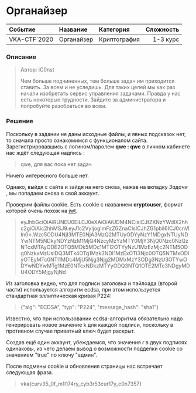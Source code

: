 # Органайзер

| Событие | Название | Категория | Сложность |
|:------|:----------|:---------|-------:|
| VKA-CTF`2020 | Органайзер | Криптография | 1-3 курс |

### Описание
>Автор: iC0nst
>
>Чем больше подчиненных, тем больше задач им приходится ставить. За всем и не уследишь. Для таких целей мы как раз начали изобретать сервис управления задачами. Правда у нас есть некоторые трудности. Зайдите за администратора и попробуйте разобраться во всем.

### Решение 

Поскольку в задании не даны исходные файлы,  и явных подсказок нет, то  сначала просто ознакомимся с функционалом сайта. Зарегистрировавшись с логином/паролем  **qwe : qwe** в личном кабинете нас ждёт следующая надпись :
>qwe, для вас пока нет задач

Ничего интересного больше нет. 

Однако, выйдя с сайта и зайдя на него снова, нажав на вкладку *Задачи* , мы попадаем снова в свой аккаунт.

Проверим файлы cookie. 
Есть cookie с названием **cryptouser**, формат которой очень похож на [jwt](https://ru.wikipedia.org/wiki/JSON_Web_Token). 

>eyJhbGciOiAiRUNEU0EiLCJ0eXAiOiAiUDM4NCIsICJtZXNzYWdlX2hhc2giOiAic2hhMSJ9.eyJ1c2VyIjogImFzZGZnaCIsICJhZG1pbiI6ICJ0cnVlIn0=.Wzc5ODU4NjI3MTE0NjA3MzQ2MTUyODYyNzY1MDgxNTUyNDYwNTM5NDkyNDYzNzM1MjQ4NzcyMzYzMTY0MjY3NjQ0Nzc0NzQzNTcxMTAyODE2OTQ5MDk5MDc1MTI2OTYyNzU1MzEzMjc2NTM5ODg0NzkxMzUsIDQ3MTk4OTg1Mzk3NDI1MzExOTI3Njc0OTQ5NTMxODIyOTEyMTc0NTI1MDc4MjU5Njg3Njg2MDMxMzY3ODg3NzU3OTYwODYwNDYwMTg1MzE0NTcxNDkzMTYyODQ3NTQ1OTE2MTc3NDgyMDU4ODY5MjgyNjNd

Из заголовка видно, что для подписи заголовка и пэйлоада (второй части) используется алгоритм ecdsa, при этом используется стандартная эллиптическая кривая P224:

>{"alg": "ECDSA",
>"typ": "P224",
>"message_hash": "sha1"}

Известно, что при использовании ecdsa-алгоритма обязательно надо генерировать новое значение k для каждой подписи, поскольку в противном случае приватный ключ будет раскрыт. 

Создав ещё один аккаунт, убеждаемся, что значения *r*  в двух подписях одинаковы, из чего делаем вывод о возможности подделки cookie со значением "true" по ключу "админ".

После подмены cookie и обновления страницы нас встречает следующая фраза.

>vka{curv35_0f_m1l174ry_cyb3r53cur17y_c0n7357}
